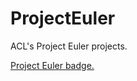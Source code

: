 # ProjectEuler
ACL's Project Euler projects.

<a href="https://projecteuler.net/profile/rp_acl.png">Project Euler badge.</a>

